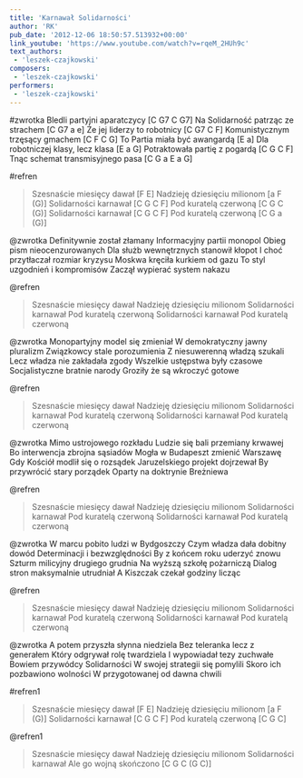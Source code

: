 ```yaml
---
title: 'Karnawał Solidarności'
author: 'RK'
pub_date: '2012-12-06 18:50:57.513932+00:00'
link_youtube: 'https://www.youtube.com/watch?v=rqeM_2HUh9c'
text_authors:
 - 'leszek-czajkowski'
composers:
 - 'leszek-czajkowski'
performers:
 - 'leszek-czajkowski'
---
```


#zwrotka
Bledli partyjni aparatczycy			[C G7 C G7]
Na Solidarność patrząc ze strachem		[C G7 a e]
Że jej liderzy to robotnicy			[C G7 C F]
Komunistycznym trzęsący gmachem	[C F C G]
To Partia miała być awangardą		[E a]
Dla robotniczej klasy, lecz klasa		[E a G]
Potraktowała partię z pogardą		[C G C F]
Tnąc schemat transmisyjnego pasa		[C G a E a G]

#refren
>Szesnaście miesięcy dawał			[F E]
>Nadzieję dziesięciu milionom		[a F (G)]
>Solidarności karnawał			[C G C F]
>Pod kuratelą czerwoną			[C G C (G)]
>Solidarności karnawał			[C G C F]
>Pod kuratelą czerwoną                     [C G a (G)]

@zwrotka
Definitywnie został złamany
Informacyjny partii monopol
Obieg pism nieocenzurowanych
Dla służb wewnętrznych stanowił kłopot
I choć przytłaczał rozmiar kryzysu
Moskwa kręciła kurkiem od gazu
To styl uzgodnień i kompromisów
Zaczął wypierać system nakazu

@refren
>Szesnaście miesięcy dawał
>Nadzieję dziesięciu milionom
>Solidarności karnawał
>Pod kuratelą czerwoną
>Solidarności karnawał
>Pod kuratelą czerwoną

@zwrotka
Monopartyjny model się zmieniał
W demokratyczny jawny pluralizm
Związkowcy stale porozumienia
Z niesuwerenną władzą szukali
Lecz władza nie zakładała zgody
Wszelkie ustępstwa były czasowe
Socjalistyczne bratnie narody
Groziły że są wkroczyć gotowe

@refren
>Szesnaście miesięcy dawał
>Nadzieję dziesięciu milionom
>Solidarności karnawał
>Pod kuratelą czerwoną
>Solidarności karnawał
>Pod kuratelą czerwoną

@zwrotka
Mimo ustrojowego rozkładu
Ludzie się bali przemiany krwawej
Bo interwencja zbrojna sąsiadów
Mogła w Budapeszt zmienić Warszawę
Gdy Kościół modlił się o rozsądek
Jaruzelskiego projekt dojrzewał
By przywrócić stary porządek
Oparty na doktrynie Breżniewa

@refren
>Szesnaście miesięcy dawał
>Nadzieję dziesięciu milionom
>Solidarności karnawał
>Pod kuratelą czerwoną
>Solidarności karnawał
>Pod kuratelą czerwoną

@zwrotka
W marcu pobito ludzi w Bydgoszczy
Czym władza dała dobitny dowód
Determinacji i bezwzględności
By z końcem roku uderzyć znowu
Szturm milicyjny drugiego grudnia
Na wyższą szkołę pożarniczą
Dialog stron maksymalnie utrudniał
A Kiszczak czekał godziny licząc

@refren
>Szesnaście miesięcy dawał
>Nadzieję dziesięciu milionom
>Solidarności karnawał
>Pod kuratelą czerwoną
>Solidarności karnawał
>Pod kuratelą czerwoną

@zwrotka
A potem przyszła słynna niedziela
Bez teleranka lecz z generałem
Który odgrywał rolę twardziela
I wypowiadał tezy zuchwałe
Bowiem przywódcy Solidarności
W swojej strategii się pomylili
Skoro ich pozbawiono wolności
W przygotowanej od dawna chwili

#refren1
>Szesnaście miesięcy dawał [F E]
>Nadzieję dziesięciu milionom [a F (G)]
>Solidarności karnawał [C G C F]
>Pod kuratelą czerwoną  [C G C]

@refren1
>Szesnaście miesięcy dawał
>Nadzieję dziesięciu milionom
>Solidarności karnawał
>Ale go wojną skończono [C G C (G C)]